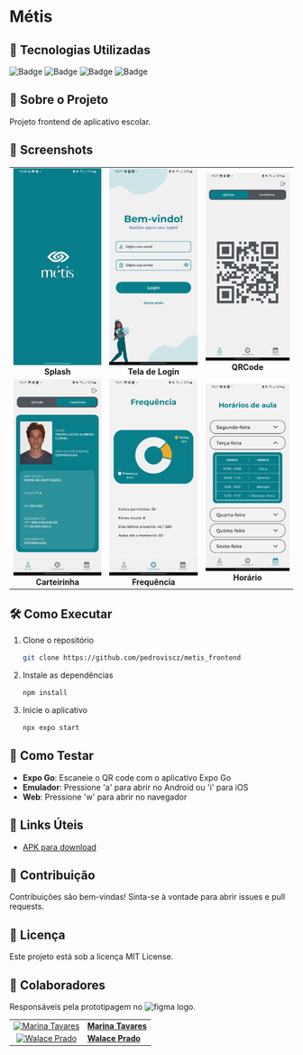 # Métis

## 🚀 Tecnologias Utilizadas

![Badge](https://img.shields.io/badge/React_Native-20232A?style=for-the-badge&logo=react&logoColor=61DAFB)
![Badge](https://img.shields.io/badge/TypeScript-007ACC?style=for-the-badge&logo=typescript&logoColor=white)
![Badge](https://img.shields.io/badge/Expo-000020?style=for-the-badge&logo=expo&logoColor=white)
![Badge](https://img.shields.io/badge/JavaScript-F7DF1E?style=for-the-badge&logo=javascript&logoColor=black)

## 📱 Sobre o Projeto

Projeto frontend de aplicativo escolar.

## 📸 Screenshots

<table>
  <tr>
  <td align="center">
      <img src="./assets/screenshots/splash.jpg" alt="Splash" width="200" /><br/>
      <strong>Splash</strong>
    </td>
    <td align="center">
      <img src="./assets/screenshots/login.jpg" alt="Tela de login" width="200" /><br/>
      <strong>Tela de Login</strong>
    </td>
    <td align="center">
      <img src="./assets/screenshots/qrcode.jpg" alt="QRCode" width="200" /><br/>
      <strong>QRCode</strong>
    </td>
  </tr>
  <tr>
  <td align="center">
      <img src="./assets/screenshots/carteirinha.jpg" alt="Carteirinha de estudante" width="200" /><br/>
      <strong>Carteirinha</strong>
    </td>
    <td align="center">
      <img src="./assets/screenshots/frequencia.jpg" alt="Frequência escolar" width="200" /><br/>
      <strong>Frequência</strong>
    </td>
    <td align="center">
      <img src="./assets/screenshots/horario.jpg" alt="Horário de aulas" width="200" /><br/>
      <strong>Horário</strong>
    </td>
  </tr>
</table>

## 🛠️ Como Executar

1. Clone o repositório
   ```bash
   git clone https://github.com/pedroviscz/metis_frontend
   ```

2. Instale as dependências
   ```bash
   npm install
   ```

3. Inicie o aplicativo
   ```bash
   npx expo start
   ```

## 📱 Como Testar

- **Expo Go**: Escaneie o QR code com o aplicativo Expo Go
- **Emulador**: Pressione 'a' para abrir no Android ou 'i' para iOS
- **Web**: Pressione 'w' para abrir no navegador

## 🔗 Links Úteis

- [APK para download](https://expo.dev/artifacts/eas/pQXd2xmhL2q68rVjdnbMDk.apk)

## 🤝 Contribuição

Contribuições são bem-vindas! Sinta-se à vontade para abrir issues e pull requests.

## 📄 Licença

Este projeto está sob a licença MIT License.

## 👥 Colaboradores

Responsáveis pela prototipagem no 
<img src="https://cdn.jsdelivr.net/gh/devicons/devicon/icons/figma/figma-original.svg" height="15" alt="figma logo" />.

<table>
  <tr>
    <td align="center">
      <a href="https://github.com/MarihTavares">
        <img src="https://github.com/MarihTavares.png" width="100px;" alt="Marina Tavares"/>
      </a>
    </td>
    <td>
      <a href="https://github.com/MarihTavares">
        <b>Marina Tavares</b>
      </a>
    </td>
  </tr>
  <tr>
    <td align="center">
      <a href="https://github.com/WalacePrado">
        <img src="https://github.com/WalacePrado.png" width="100px;" alt="Walace Prado"/>
      </a>
    </td>
    <td>
      <a href="https://github.com/WalacePrado">
        <b>Walace Prado</b>
      </a>
    </td>
  </tr>
</table>
